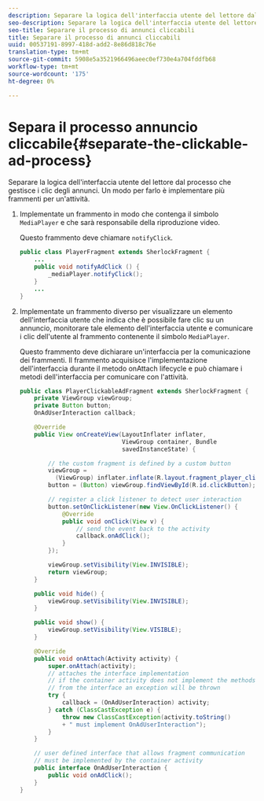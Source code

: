```yaml
---
description: Separare la logica dell'interfaccia utente del lettore dal processo che gestisce i clic degli annunci. Un modo per farlo è implementare più frammenti per un'attività.
seo-description: Separare la logica dell'interfaccia utente del lettore dal processo che gestisce i clic degli annunci. Un modo per farlo è implementare più frammenti per un'attività.
seo-title: Separare il processo di annunci cliccabili
title: Separare il processo di annunci cliccabili
uuid: 00537191-8997-418d-add2-8e86d818c76e
translation-type: tm+mt
source-git-commit: 5908e5a3521966496aeec0ef730e4a704fddfb68
workflow-type: tm+mt
source-wordcount: '175'
ht-degree: 0%

---
```



# Separa il processo annuncio cliccabile{#separate-the-clickable-ad-process}

Separare la logica dell&#39;interfaccia utente del lettore dal processo che gestisce i clic degli annunci. Un modo per farlo è implementare più frammenti per un&#39;attività.

1. Implementate un frammento in modo che contenga il simbolo `MediaPlayer` e che sarà responsabile della riproduzione video.

   Questo frammento deve chiamare `notifyClick`.

   ```java
   public class PlayerFragment extends SherlockFragment { 
       ... 
       public void notifyAdClick () { 
           _mediaPlayer.notifyClick(); 
       } 
       ... 
   } 
   ```

1. Implementate un frammento diverso per visualizzare un elemento dell&#39;interfaccia utente che indica che è possibile fare clic su un annuncio, monitorare tale elemento dell&#39;interfaccia utente e comunicare i clic dell&#39;utente al frammento contenente il simbolo `MediaPlayer`.

   Questo frammento deve dichiarare un&#39;interfaccia per la comunicazione dei frammenti. Il frammento acquisisce l&#39;implementazione dell&#39;interfaccia durante il metodo onAttach lifecycle e può chiamare i metodi dell&#39;interfaccia per comunicare con l&#39;attività.

   ```java
   public class PlayerClickableAdFragment extends SherlockFragment { 
       private ViewGroup viewGroup; 
       private Button button; 
       OnAdUserInteraction callback; 
   
       @Override 
       public View onCreateView(LayoutInflater inflater,  
                                ViewGroup container, Bundle 
                                savedInstanceState) { 
   
           // the custom fragment is defined by a custom button 
           viewGroup =  
             (ViewGroup) inflater.inflate(R.layout.fragment_player_clickable_ad, container, false); 
           button = (Button) viewGroup.findViewById(R.id.clickButton); 
   
           // register a click listener to detect user interaction 
           button.setOnClickListener(new View.OnClickListener() { 
               @Override 
               public void onClick(View v) { 
                   // send the event back to the activity 
                   callback.onAdClick(); 
               } 
           }); 
   
           viewGroup.setVisibility(View.INVISIBLE); 
           return viewGroup; 
       } 
   
       public void hide() { 
           viewGroup.setVisibility(View.INVISIBLE); 
       } 
   
       public void show() { 
           viewGroup.setVisibility(View.VISIBLE);  
       } 
   
       @Override 
       public void onAttach(Activity activity) { 
           super.onAttach(activity); 
           // attaches the interface implementation 
           // if the container activity does not implement the methods  
           // from the interface an exception will be thrown 
           try { 
               callback = (OnAdUserInteraction) activity; 
           } catch (ClassCastException e) { 
               throw new ClassCastException(activity.toString() 
               + " must implement OnAdUserInteraction"); 
           }  
       } 
   
       // user defined interface that allows fragment communication 
       // must be implemented by the container activity 
       public interface OnAdUserInteraction { 
           public void onAdClick(); 
       } 
   } 
   ```


